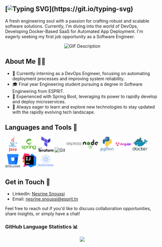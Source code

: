 ## [![Typing SVG](https://readme-typing-svg.demolab.com?font=Fira+Code&weight=500&size=21&pause=1000&color=F76B2D&center=true&vCenter=true&random=false&width=435&lines=Hi+there+%2C+I'm+Nesrine+Snoussi;Nice+to+Meet+you+!)](https://git.io/typing-svg)

A fresh engineering soul with a passion for crafting robust and scalable software solutions. Currently, I'm diving into
the world of DevOps, Developing Docker-Based SaaS for Automated App Deployment. I'm eagerly seeking my first job opportunity as a Software Engineer.
<div align="center">
    <img src="https://media.giphy.com/media/L1R1tvI9svkIWwpVYr/giphy.gif" width="600" height="337" alt="GIF Description">
   
</div>



## About Me 👩‍💻

- 💼 Currently interning as a DevOps Engineer, focusing on automating deployment processes and improving system reliability.
- 🎓 Final year Engineering student pursuing a degree in Software Engineering from ESPRIT.
- 🚀 Experienced with Spring Boot, leveraging its power to rapidly develop and deploy microservices.
- 🌱 Always eager to learn and explore new technologies to stay updated with the rapidly evolving tech landscape.

## Languages and Tools 🚀

<img src="https://github.com/devicons/devicon/blob/master/icons/java/java-original-wordmark.svg" alt="Java" width="50" height="50"> <img src="https://github.com/devicons/devicon/blob/master/icons/spring/spring-original-wordmark.svg" alt="Spring" width="50" height="50"> <img src="https://github.com/devicons/devicon/blob/master/icons/terraform/terraform-original-wordmark.svg" alt="Terraform" width="50" height="50"> <img src="https://git-scm.com/images/logos/downloads/Git-Icon-1788C.png" alt="Git" width="50" height="50"> <img src="https://github.com/devicons/devicon/blob/master/icons/express/express-original-wordmark.svg" alt="Express.js" width="50" height="50"> <img src="https://github.com/devicons/devicon/blob/master/icons/nodejs/nodejs-original-wordmark.svg" alt="Node.js" width="50" height="50"> <img src="https://github.com/devicons/devicon/blob/master/icons/python/python-original-wordmark.svg" alt="Python" width="50" height="50"> <img src="https://github.com/devicons/devicon/blob/master/icons/angular/angular-original-wordmark.svg" alt="Angular" width="50" height="50"> <img src="https://github.com/devicons/devicon/blob/master/icons/docker/docker-original-wordmark.svg" alt="Docker" width="50" height="50"> <img src="https://github.com/devicons/devicon/blob/master/icons/bitbucket/bitbucket-original-wordmark.svg" alt="Bitbucket" width="50" height="50"> <img src="https://github.com/devicons/devicon/blob/master/icons/intellij/intellij-original.svg" alt="intellij" width="50" height="50"> <img src="https://github.com/devicons/devicon/blob/master/icons/kubernetes/kubernetes-line-wordmark.svg" alt="intellij" width="50" height="50">

## Get in Touch 📧

- LinkedIn: [Nesrine Snoussi](https://www.linkedin.com/in/nesrine-snoussi/)
- Email: [nesrine.snoussi@esprit.tn](mailto:youremail@example.com)

Feel free to reach out if you'd like to discuss collaboration opportunities, share insights, or simply have a chat!

### GitHub Language Statistics 📊

<div align="center">
   <img src="https://github-readme-stats.vercel.app/api/top-langs/?username=nesrine-snoussi&layout=compact&theme=vision-friendly-dark" />
</div>

